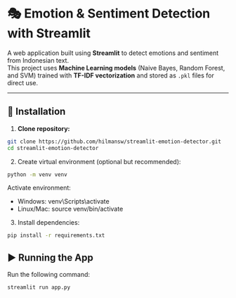 # 🎭 Emotion & Sentiment Detection with Streamlit

A web application built using **Streamlit** to detect emotions and sentiment from Indonesian text.  
This project uses **Machine Learning models** (Naive Bayes, Random Forest, and SVM) trained with **TF-IDF vectorization** and stored as `.pkl` files for direct use.

---

## 🚀 Installation

1. **Clone repository:**

```bash
git clone https://github.com/hilmansw/streamlit-emotion-detector.git
cd streamlit-emotion-detector
```

2. Create virtual environment (optional but recommended):

```bash
python -m venv venv
```

Activate environment:

- Windows: venv\Scripts\activate
- Linux/Mac: source venv/bin/activate

3. Install dependencies:

```bash
pip install -r requirements.txt
```

## ▶️ Running the App

Run the following command:

```bash
streamlit run app.py
```
